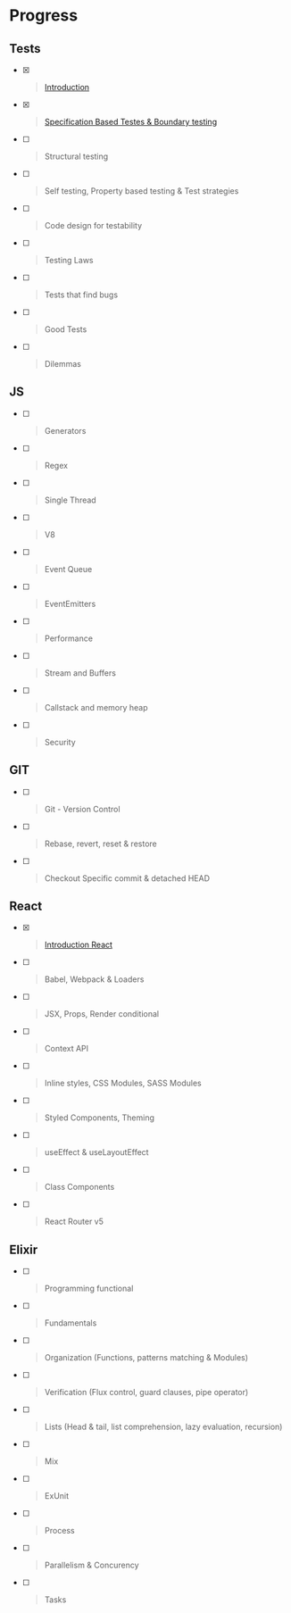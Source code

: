 # Progress

## Tests
- [x] > [Introduction](../tests/introduction.md)
- [x] > [Specification Based Testes & Boundary testing](../tests/Specification%20Based%20Testes%20%26%20Boundary%20testing.md)
- [ ] > Structural testing
- [ ] > Self testing, Property based testing & Test strategies
- [ ] > Code design for testability
- [ ] > Testing Laws
- [ ] > Tests that find bugs
- [ ] > Good Tests
- [ ] > Dilemmas

## JS
- [ ] > Generators
- [ ] > Regex
- [ ] > Single Thread
- [ ] > V8
- [ ] > Event Queue
- [ ] > EventEmitters
- [ ] > Performance
- [ ] > Stream and Buffers
- [ ] > Callstack and memory heap
- [ ] > Security 

## GIT
- [ ] > Git - Version Control
- [ ] > Rebase, revert, reset & restore
- [ ] > Checkout Specific commit & detached HEAD

## React
- [x] > [Introduction React](../react/introduction.md)
- [ ] > Babel, Webpack & Loaders
- [ ] > JSX, Props, Render conditional
- [ ] > Context API
- [ ] > Inline styles, CSS Modules, SASS Modules
- [ ] > Styled Components, Theming
- [ ] > useEffect & useLayoutEffect
- [ ] > Class Components
- [ ] > React Router v5

## Elixir
- [ ] > Programming functional
- [ ] > Fundamentals
- [ ] > Organization (Functions, patterns matching & Modules)
- [ ] > Verification (Flux control, guard clauses, pipe operator)
- [ ] > Lists (Head & tail, list comprehension, lazy evaluation, recursion)
- [ ] > Mix
- [ ] > ExUnit
- [ ] > Process
- [ ] > Parallelism & Concurency
- [ ] > Tasks
